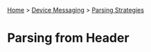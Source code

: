 ﻿[Home](../../Index.md) > [Device Messaging](../Index.md) > [Parsing Strategies](ParsingStrategies.md)

# Parsing from Header